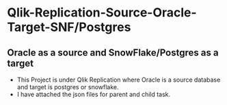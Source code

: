 # Qlik-Replication-Source-Oracle-Target-SNF/Postgres
Oracle as a source and SnowFlake/Postgres as a target
--
- This Project is under Qlik Replication where Oracle is a source database and target is postgres or snowflake.
- I have attached the json files for parent and child task.
